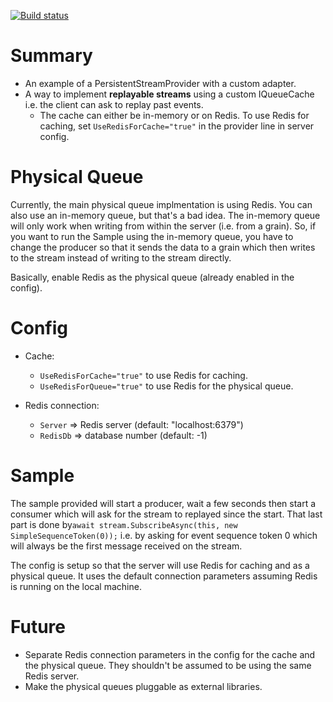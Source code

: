 [![Build status](https://ci.appveyor.com/api/projects/status/ip5irt07j6hr7b6v?svg=true)](https://ci.appveyor.com/project/amamh/orleans-pipestreamprovider)

# Summary
- An example of a PersistentStreamProvider with a custom adapter.
- A way to implement **replayable streams** using a custom IQueueCache i.e. the client can ask to replay past events.
  - The cache can either be in-memory or on Redis. To use Redis for caching, set `UseRedisForCache="true"` in the provider line in server config.  

# Physical Queue
Currently, the main physical queue implmentation is using Redis. You can also use an in-memory queue, but that's a bad idea.
The in-memory queue will only work when writing from within the server (i.e. from a grain). So, if you want to run the Sample
using the in-memory queue, you have to change the producer so that it sends the data to a grain which then writes to the stream
instead of writing to the stream directly.

Basically, enable Redis as the physical queue (already enabled in the config).

# Config
- Cache:
	- `UseRedisForCache="true"` to use Redis for caching.
	- `UseRedisForQueue="true"` to use Redis for the physical queue.

- Redis connection:
    - `Server` => Redis server (default: "localhost:6379")  
    - `RedisDb` => database number (default: -1)

# Sample
The sample provided will start a producer, wait a few seconds then start a consumer which will ask for the stream to replayed since the start. That last part is done by`await stream.SubscribeAsync(this, new SimpleSequenceToken(0));` i.e. by asking for event sequence token 0 which will always be the first message received on the stream.

The config is setup so that the server will use Redis for caching and as a physical queue.
It uses the default connection parameters assuming Redis is running on the local machine.

# Future
- Separate Redis connection parameters in the config for the cache and the physical queue. They shouldn't be assumed to be using the same Redis server.
- Make the physical queues pluggable as external libraries.